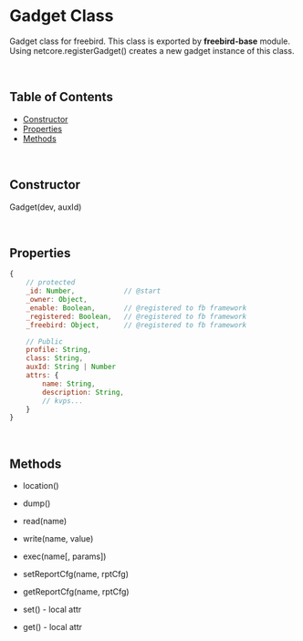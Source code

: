 Gadget Class
===============

Gadget class for freebird. This class is exported by **freebird-base** module. Using netcore.registerGadget() creates a new gadget instance of this class.  

<br />

## Table of Contents  

* [Constructor](#Constructor)  
* [Properties](#Properties)  
* [Methods](#Methods)  

<br />

<a name="Constructor"></a>
## Constructor  

Gadget(dev, auxId)

<br />

<a name="Properties"></a>
## Properties  

  
```js
{
    // protected
    _id: Number,            // @start
    _owner: Object,
    _enable: Boolean,       // @registered to fb framework
    _registered: Boolean,   // @registered to fb framework
    _freebird: Object,      // @registered to fb framework

    // Public
    profile: String,
    class: String,
    auxId: String | Number
    attrs: {
        name: String,
        description: String,
        // kvps...
    }
}
```

<br />

<a name="Methods"></a>
## Methods  

* location()

* dump()
* read(name)
* write(name, value)
* exec(name[, params])
* setReportCfg(name, rptCfg)
* getReportCfg(name, rptCfg)
* set() - local attr
* get() - local attr

